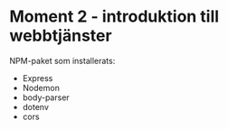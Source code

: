 # Moment 2 - introduktion till webbtjänster

NPM-paket som installerats: 
- Express
- Nodemon
- body-parser
- dotenv
- cors

